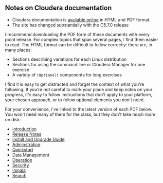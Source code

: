 ## Notes on Cloudera documentation

* Cloudera documentation is [available online](http://www.cloudera.com/documentation.html) in HTML and PDF format.
* The site has changed substantially with the C5.7.0 release

I recommend downloading the PDF form of these documents with every
point release. For complex topics that span several pages, I find
them easier to read. The HTML format can be difficult to follow
correctly: there are, in many places:
* Sections describing variations for each Linux distribution
* Sections for using the command line or Cloudera Manager for one exercise
* A variety of `(Optional)` components for long exercises

I find it is easy to get distracted and forget the context of what
you're following. If you're not careful to mark your place and keep
notes on your progress, it's easy to follow instructions that don't
apply to your platform, your chosen approach, or to follow optional
elements you don't need.

For your convenience, I've linked to the latest version of each PDF
below. You won't need many of them for the class, but they don't take much
room on disk:

* [Introduction](http://www.cloudera.com/content/www/en-us/documentation/enterprise/latest/PDF/cloudera-introduction.pdf)
* [Release Notes](http://www.cloudera.com/content/www/en-us/documentation/enterprise/latest/PDF/cloudera-releases.pdf)
* [Install and Upgrade Guide](http://www.cloudera.com/content/www/en-us/documentation/enterprise/latest/PDF/cloudera-installation.pdf)
* [Adminstration](http://www.cloudera.com/documentation/enterprise/latest/PDF/cloudera-administration.pdf)
* [Quickstart](http://www.cloudera.com/content/www/en-us/documentation/enterprise/latest/PDF/cloudera-quickstart.pdf)
* [Data Management](http://www.cloudera.com/documentation/enterprise/latest/PDF/cloudera-datamgmt.pdf)
* [Operation](http://www.cloudera.com/documentation/enterprise/latest/PDF/cloudera-operation.pdf)
* [Security](http://www.cloudera.com/documentation/enterprise/latest/PDF/cloudera-security.pdf)
* [Impala](http://www.cloudera.com/documentation/enterprise/latest/PDF/cloudera-impala.pdf)
* [Search](http://www.cloudera.com/documentation/enterprise/latest/PDF/cloudera-search.pdf)
